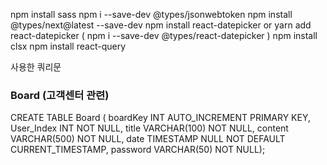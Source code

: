 npm install sass
npm i --save-dev @types/jsonwebtoken
npm install @types/next@latest --save-dev
npm install react-datepicker or yarn add react-datepicker ( npm i --save-dev @types/react-datepicker  )
npm install clsx
npm install react-query

사용한 쿼리문

### Board (고객센터 관련)

CREATE TABLE Board ( boardKey INT AUTO_INCREMENT PRIMARY KEY, User_Index INT NOT NULL, title VARCHAR(100) NOT NULL, content VARCHAR(500) NOT NULL, date TIMESTAMP NULL NOT DEFAULT CURRENT_TIMESTAMP, password VARCHAR(50) NOT NULL);
